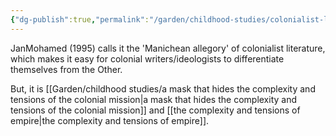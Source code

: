 ```yaml
---
{"dg-publish":true,"permalink":"/garden/childhood-studies/colonialist-literature-wants-to-operate-in-black-and-white/","created":"2024-04-30T10:24:15.298+08:00","updated":"2024-07-31T16:21:44.682+08:00"}
---
```


JanMohamed (1995) calls it the 'Manichean allegory' of colonialist literature, which makes it easy for colonial writers/ideologists to differentiate themselves from the Other. 

But, it is [[Garden/childhood studies/a mask that hides the complexity and tensions of the colonial mission\|a mask that hides the complexity and tensions of the colonial mission]] and 
[[the complexity and tensions of empire\|the complexity and tensions of empire]].
